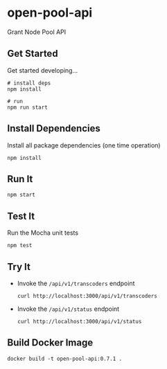 # open-pool-api

Grant Node Pool API

## Get Started

Get started developing...

```shell
# install deps
npm install

# run 
npm run start
```

## Install Dependencies

Install all package dependencies (one time operation)

```shell
npm install
```

## Run It
```shell
npm start
```

## Test It

Run the Mocha unit tests

```shell
npm test
```
## Try It
* Invoke the `/api/v1/transcoders` endpoint 
  ```shell
  curl http://localhost:3000/api/v1/transcoders
  ```
* Invoke the `/api/v1/status` endpoint 
  ```shell
  curl http://localhost:3000/api/v1/status
  ```
## Build Docker Image

```shell
docker build -t open-pool-api:0.7.1 .
```


   
